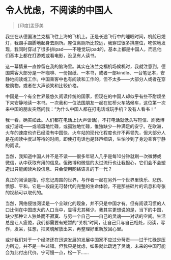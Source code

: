 # 令人忧虑，不阅读的中国人

> [印度]孟莎美

我坐在从德国法兰克福飞往上海的飞机上。正是长途飞行中的睡眠时间，机舱已熄灯，我蹑手蹑脚地起身去厕所。座位离厕所比较远，我穿过很多排座位，吃惊地发现，我同时穿过了很多排ipad――不睡觉玩ipad的，基本上都是中国人，而且他们基本上都在打游戏或看电影，没见有人读书。

这一幕情景一直停留在我的脑海里。其实在法兰克福机场候机时，我就注意到，德国乘客大部分是一杯咖啡、一份报纸、一本书，或者一部kindle、一台笔记本，安静地阅读或工作。中国乘客中也有阅读和工作的，但不太多――大部分人或者在穿梭购物，或者在大声谈笑和比较价格。

中国是一个有全世界最悠久阅读传统的国家，但现在的中国人却似乎有些不耐烦坐下来安静地读一本书。一次我和一位法国朋友一起在虹桥火车站候车，这位第一次来中国的朋友突然问我：“为什么中国人都在打电话或玩手机？没有人看书！”

我一看，确实如此。人们都在电话上(大声谈话)，不打电话就低头写短信、刷微博或打游戏――或喧嚣地忙碌，或孤独地忙碌，惟独缺少一种满足的安宁。在欧洲，火车的速度也许已经没有中国快，火车站的现代化程度也许不再领先，但大部分人是在阅读中度过等待的时间，即使打电话也是轻声细语，生怕吵到了身边乘客宁静的阅读。

当然，我知道中国人并不是不读――很多年轻人几乎是每10分钟就刷一次微博或微信，从中获取有用的信息。但微博和微信的太过流行也让我担心，它们会不会塑造出只能阅读片段信息、只会使用网络语言的下一代？

真正的阅读是指，你忘记周围的世界，与作者一起在另外一个世界里快乐、悲伤、愤怒、平和。它是一段段无可替代的完整的生命体验，不是那些碎片的讯息和夸张的视频可以取代的。

当然，网络侵蚀阅读是一个全球化的现象，并不只是中国才有。但有阅读习惯的人口比例在中国庞大的人口当中，显得尤其稀少。我其实更想说的是，当下的中国，缺少那种让人独处而不寂寞、与另一个自己――自己的灵魂――对话的空间。生活总是让人疲倦，我们都需要有短暂的“关机”时间，让自己只与自己相处，阅读，写作，发呆，狂想，把灵魂解放出来，再整理好重新放回心里。

或许我们对于一个经济还在迅速发展的发展中国家不应过分苛责――过于忙碌是压力所迫，并不是一种过错。但我只是忧虑，如果就此疏远了灵魂，未来的中国可能会为此付出代价。宁可慢一点，松一下……

